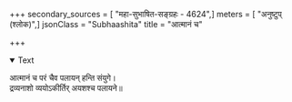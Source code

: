 +++
secondary_sources = [ "महा-सुभाषित-सङ्ग्रहः - 4624",]
meters = [ "अनुष्टुप् (श्लोक)",]
jsonClass = "Subhaashita"
title = "आत्मानं च"

+++

<details open><summary>Text</summary>

आत्मानं च परं चैव पलायन् हन्ति संयुगे।  
द्रव्यनाशो व्ययोऽकीर्तिर् अयशश्च पलायने॥
</details>

